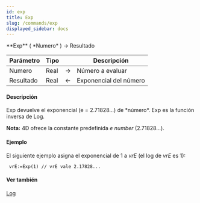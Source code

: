 ```yaml
---
id: exp
title: Exp
slug: /commands/exp
displayed_sidebar: docs
---
```


<!--REF #_command_.Exp.Syntax-->**Exp** ( *Numero* ) -> Resultado<!-- END REF-->
<!--REF #_command_.Exp.Params-->
| Parámetro | Tipo |  | Descripción |
| --- | --- | --- | --- |
| Numero | Real | &#8594;  | Número a evaluar |
| Resultado | Real | &#8592; | Exponencial del número |

<!-- END REF-->

#### Descripción 

<!--REF #_command_.Exp.Summary-->Exp devuelve el exponencial (e = 2.71828...) de *número*.<!-- END REF--> Exp es la función inversa de Log.

**Nota:** 4D ofrece la constante predefinida *e number* (2.71828...).

#### Ejemplo 

El siguiente ejemplo asigna el exponencial de 1 a *vrE* (el log de *vrE* es 1):

```4d
 vrE:=Exp(1) // vrE vale 2.17828...
```

#### Ver también 

[Log](log.md)  